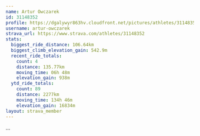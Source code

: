 ```yaml
---
name: Artur Owczarek
id: 31148352
profile: https://dgalywyr863hv.cloudfront.net/pictures/athletes/31148352/15906846/1/large.jpg
username: artur-owczarek
strava_url: https://www.strava.com/athletes/31148352
stats:
  biggest_ride_distance: 106.64km
  biggest_climb_elevation_gain: 542.9m
  recent_ride_totals:
    count: 4
    distance: 135.77km
    moving_time: 06h 48m
    elevation_gain: 938m
  ytd_ride_totals:
    count: 89
    distance: 2277km
    moving_time: 134h 46m
    elevation_gain: 16834m
layout: strava_member
--- 
```

...
